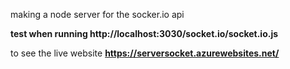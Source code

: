 making a node server for the socker.io api

**test when running  http://localhost:3030/socket.io/socket.io.js**

to see the live website
**https://serversocket.azurewebsites.net/**


